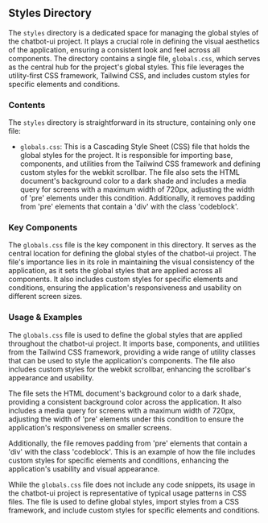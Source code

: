 
## Styles Directory

The `styles` directory is a dedicated space for managing the global styles of the chatbot-ui project. It plays a crucial role in defining the visual aesthetics of the application, ensuring a consistent look and feel across all components. The directory contains a single file, `globals.css`, which serves as the central hub for the project's global styles. This file leverages the utility-first CSS framework, Tailwind CSS, and includes custom styles for specific elements and conditions.

### Contents

The `styles` directory is straightforward in its structure, containing only one file:

- `globals.css`: This is a Cascading Style Sheet (CSS) file that holds the global styles for the project. It is responsible for importing base, components, and utilities from the Tailwind CSS framework and defining custom styles for the webkit scrollbar. The file also sets the HTML document's background color to a dark shade and includes a media query for screens with a maximum width of 720px, adjusting the width of 'pre' elements under this condition. Additionally, it removes padding from 'pre' elements that contain a 'div' with the class 'codeblock'.

### Key Components

The `globals.css` file is the key component in this directory. It serves as the central location for defining the global styles of the chatbot-ui project. The file's importance lies in its role in maintaining the visual consistency of the application, as it sets the global styles that are applied across all components. It also includes custom styles for specific elements and conditions, ensuring the application's responsiveness and usability on different screen sizes.

### Usage & Examples

The `globals.css` file is used to define the global styles that are applied throughout the chatbot-ui project. It imports base, components, and utilities from the Tailwind CSS framework, providing a wide range of utility classes that can be used to style the application's components. The file also includes custom styles for the webkit scrollbar, enhancing the scrollbar's appearance and usability.

The file sets the HTML document's background color to a dark shade, providing a consistent background color across the application. It also includes a media query for screens with a maximum width of 720px, adjusting the width of 'pre' elements under this condition to ensure the application's responsiveness on smaller screens.

Additionally, the file removes padding from 'pre' elements that contain a 'div' with the class 'codeblock'. This is an example of how the file includes custom styles for specific elements and conditions, enhancing the application's usability and visual appearance.

While the `globals.css` file does not include any code snippets, its usage in the chatbot-ui project is representative of typical usage patterns in CSS files. The file is used to define global styles, import styles from a CSS framework, and include custom styles for specific elements and conditions.
